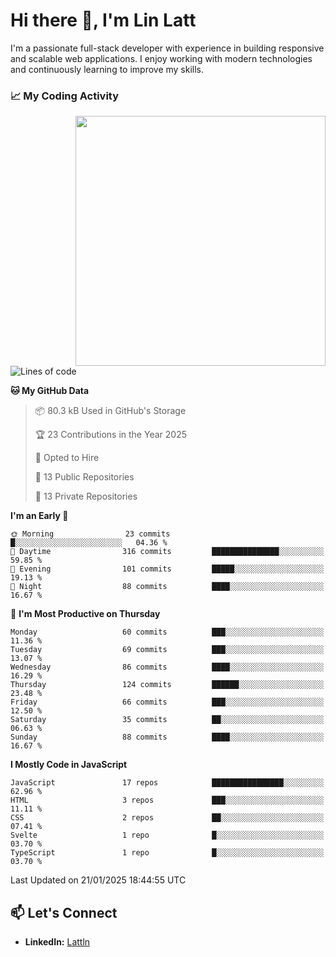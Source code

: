 # Hi there 👋, I'm Lin Latt

I'm a passionate full-stack developer with experience in building responsive and scalable web applications. I enjoy working with modern technologies and continuously learning to improve my skills.

### 📈 My Coding Activity 
<img src="https://github.com/user-attachments/assets/6cec4854-3eec-4600-9120-9be1d3cb2bfe"  width="400px" align="right">

<!--START_SECTION:waka-->
![Lines of code](https://img.shields.io/badge/From%20Hello%20World%20I%27ve%20Written-298.4%20thousand%20lines%20of%20code-blue)

**🐱 My GitHub Data** 

> 📦 80.3 kB Used in GitHub's Storage 
 > 
> 🏆 23 Contributions in the Year 2025
 > 
> 💼 Opted to Hire
 > 
> 📜 13 Public Repositories 
 > 
> 🔑 13 Private Repositories 
 > 
**I'm an Early 🐤** 

```text
🌞 Morning                23 commits          █░░░░░░░░░░░░░░░░░░░░░░░░   04.36 % 
🌆 Daytime                316 commits         ███████████████░░░░░░░░░░   59.85 % 
🌃 Evening                101 commits         █████░░░░░░░░░░░░░░░░░░░░   19.13 % 
🌙 Night                  88 commits          ████░░░░░░░░░░░░░░░░░░░░░   16.67 % 
```
📅 **I'm Most Productive on Thursday** 

```text
Monday                   60 commits          ███░░░░░░░░░░░░░░░░░░░░░░   11.36 % 
Tuesday                  69 commits          ███░░░░░░░░░░░░░░░░░░░░░░   13.07 % 
Wednesday                86 commits          ████░░░░░░░░░░░░░░░░░░░░░   16.29 % 
Thursday                 124 commits         ██████░░░░░░░░░░░░░░░░░░░   23.48 % 
Friday                   66 commits          ███░░░░░░░░░░░░░░░░░░░░░░   12.50 % 
Saturday                 35 commits          ██░░░░░░░░░░░░░░░░░░░░░░░   06.63 % 
Sunday                   88 commits          ████░░░░░░░░░░░░░░░░░░░░░   16.67 % 
```


**I Mostly Code in JavaScript** 

```text
JavaScript               17 repos            ████████████████░░░░░░░░░   62.96 % 
HTML                     3 repos             ███░░░░░░░░░░░░░░░░░░░░░░   11.11 % 
CSS                      2 repos             ██░░░░░░░░░░░░░░░░░░░░░░░   07.41 % 
Svelte                   1 repo              █░░░░░░░░░░░░░░░░░░░░░░░░   03.70 % 
TypeScript               1 repo              █░░░░░░░░░░░░░░░░░░░░░░░░   03.70 % 
```




 Last Updated on 21/01/2025 18:44:55 UTC
<!--END_SECTION:waka-->

## 📫 Let's Connect

- **LinkedIn:** [Lattln](https://linkedin.com/in/lin-latt)
<!-- - **Portfolio:** [Your Portfolio](https://yourportfolio.com) -->

